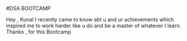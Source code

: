 #DSA BOOTCAMP

Hey , Kunal I recently came to know abt u and ur achievements which inspired me to work harder like u do and be a master of whatever I learn. Thanks , for this Bootcamp

